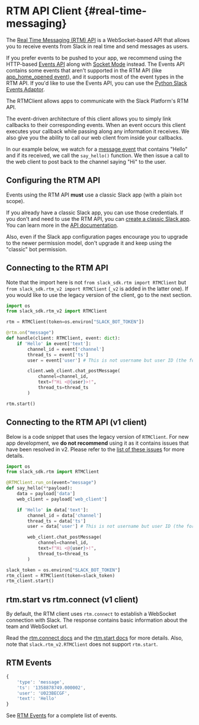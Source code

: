 # RTM API Client {#real-time-messaging}

The [Real Time Messaging (RTM) API](https://api.slack.com/rtm) is a WebSocket-based API that allows you to receive events from Slack in real time and send messages as users.

If you prefer events to be pushed to your app, we recommend using the HTTP-based [Events API](https://api.slack.com/events-api) along with [Socket Mode](https://api.slack.com/socket-mode) instead. The Events API contains some events that aren't supported in the RTM API (like [app_home_opened event](https://api.slack.com/events/app_home_opened)), and it supports most of the event types in the RTM API. If you'd like to use the Events API, you can use the [Python Slack Events Adaptor](https://github.com/slackapi/python-slack-events-api).

The RTMClient allows apps to communicate with the Slack Platform's RTM API.

The event-driven architecture of this client allows you to simply link callbacks to their corresponding events. When an event occurs this client executes your callback while passing along any information it receives. We also give you the ability to call our web client from inside your callbacks.

In our example below, we watch for a [message event](https://api.slack.com/events/message) that contains \"Hello\" and if its received, we call the `say_hello()` function. We then issue a call to the web client to post back to the channel saying \"Hi\" to the user.

## Configuring the RTM API

Events using the RTM API **must** use a classic Slack app (with a plain
`bot` scope).

If you already have a classic Slack app, you can use those credentials.
If you don't and need to use the RTM API, you can [create a classic
Slack app](https://api.slack.com/apps?new_classic_app=1). You can learn
more in the [API
documentation](https://api.slack.com/authentication/basics#soon).

Also, even if the Slack app configuration pages encourage you to upgrade
to the newer permission model, don't upgrade it and keep using the
\"classic\" bot permission.

## Connecting to the RTM API

Note that the import here is not `from slack_sdk.rtm import RTMClient`
but `from slack_sdk.rtm_v2 import RTMClient` (`_v2` is added in the
latter one). If you would like to use the legacy version of the client,
go to the next section.

``` python
import os
from slack_sdk.rtm_v2 import RTMClient

rtm = RTMClient(token=os.environ["SLACK_BOT_TOKEN"])

@rtm.on("message")
def handle(client: RTMClient, event: dict):
    if 'Hello' in event['text']:
        channel_id = event['channel']
        thread_ts = event['ts']
        user = event['user'] # This is not username but user ID (the format is either U*** or W***)

        client.web_client.chat_postMessage(
            channel=channel_id,
            text=f"Hi <@{user}>!",
            thread_ts=thread_ts
        )

rtm.start()
```

## Connecting to the RTM API (v1 client)

Below is a code snippet that uses the legacy version of `RTMClient`. For
new app development, we **do not recommend** using it as it contains
issues that have been resolved in v2. Please refer to the [list of these
issues](https://github.com/slackapi/python-slack-sdk/issues?q=is%3Aissue+is%3Aclosed+milestone%3A3.3.0+label%3Artm-client)
for more details.

``` python
import os
from slack_sdk.rtm import RTMClient

@RTMClient.run_on(event="message")
def say_hello(**payload):
    data = payload['data']
    web_client = payload['web_client']

    if 'Hello' in data['text']:
        channel_id = data['channel']
        thread_ts = data['ts']
        user = data['user'] # This is not username but user ID (the format is either U*** or W***)

        web_client.chat_postMessage(
            channel=channel_id,
            text=f"Hi <@{user}>!",
            thread_ts=thread_ts
        )

slack_token = os.environ["SLACK_BOT_TOKEN"]
rtm_client = RTMClient(token=slack_token)
rtm_client.start()
```

## rtm.start vs rtm.connect (v1 client)

By default, the RTM client uses `rtm.connect` to establish a WebSocket
connection with Slack. The response contains basic information about the
team and WebSocket url.

Read the [rtm.connect docs](https://api.slack.com/methods/rtm.connect)
and the [rtm.start docs](https://api.slack.com/methods/rtm.start) for
more details. Also, note that `slack.rtm_v2.RTMClient` does not support
`rtm.start`.

## RTM Events

``` javascript
{
    'type': 'message',
    'ts': '1358878749.000002',
    'user': 'U023BECGF',
    'text': 'Hello'
}
```

See [RTM Events](https://api.slack.com/rtm#events) for a complete list
of events.
